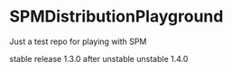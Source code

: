 # SPMDistributionPlayground
Just a test repo for playing with SPM

stable release 1.3.0 after unstable
unstable 1.4.0
